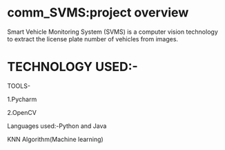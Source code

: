 # comm_SVMS:project overview
 Smart Vehicle Monitoring System (SVMS) is a computer vision technology to extract the license plate  number of vehicles from images.

# TECHNOLOGY USED:-

TOOLS-

1.Pycharm

2.OpenCV

Languages used:-Python and Java

KNN Algorithm(Machine learning)

